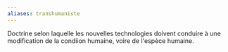 ```yaml
---
aliases: transhumaniste
---
```

Doctrine selon laquelle les nouvelles technologies doivent conduire à une modification de la condiion humaine, voire de l'espèce humaine.